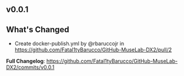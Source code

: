 
## v0.0.1

## What's Changed
* Create docker-publish.yml by @rbaruccojr in https://github.com/Fatal1tyBarucco/GitHub-MuseLab-DX2/pull/2


**Full Changelog**: https://github.com/Fatal1tyBarucco/GitHub-MuseLab-DX2/commits/v0.0.1
